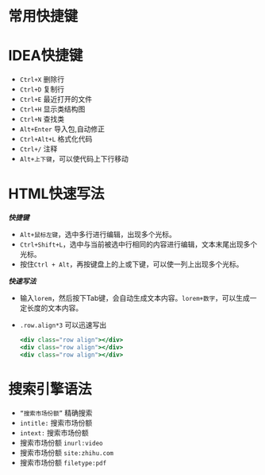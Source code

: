 # 常用快捷键

# IDEA快捷键

- `Ctrl+X` 删除行
- `Ctrl+D` 复制行
- `Ctrl+E` 最近打开的文件
- `Ctrl+H` 显示类结构图
- `Ctrl+N` 查找类
- `Alt+Enter` 导入包,自动修正
- `Ctrl+Alt+L` 格式化代码
- `Ctrl+/`  注释
- `Alt+上下键`，可以使代码上下行移动

# HTML快速写法

***快捷键***

- `Alt+鼠标左键`，选中多行进行编辑，出现多个光标。
- `Ctrl+Shift+L`，选中与当前被选中行相同的内容进行编辑，文本末尾出现多个光标。
- 按住`Ctrl + Alt`，再按键盘上的上或下键，可以使一列上出现多个光标。

***快速写法***

- 输入`lorem`，然后按下Tab键，会自动生成文本内容。`lorem+数字`，可以生成一定长度的文本内容。
- `.row.align*3`  可以迅速写出
    
    ```jsx
    <div class="row align"></div>
    <div class="row align"></div>
    <div class="row align"></div>
    ```
    

# 搜索引擎语法

- `“搜索市场份额”`   精确搜索
- `intitle:` 搜索市场份额
- `intext:` 搜索市场份额
- 搜索市场份额 `inurl:video`
- 搜索市场份额 `site:zhihu.com`
- 搜索市场份额 `filetype:pdf`